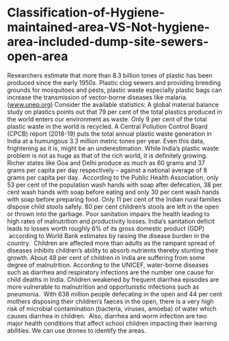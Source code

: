 # Classification-of-Hygiene-maintained-area-VS-Not-hygiene-area-included-dump-site-sewers-open-area
Researchers estimate that more than 8.3 billion tones of plastic has been produced since the early 1950s. 
Plastic clog sewers and providing breeding grounds for mosquitoes and pests, plastic waste especially plastic bags  can increase the transmission of vector-borne diseases like malaria. (www.unep.org)
Consider the available statistics: A global material balance study on plastics points out that 79 per cent of the total plastics produced in the world enters our environment as waste. Only 9 per cent of the total plastic waste in the world is recycled. A Central Pollution Control Board (CPCB) report (2018-19) puts the total annual plastic waste generation in India at a humungous 3.3 million metric tones per year. Even this data, frightening as it is, might be an underestimation. While India’s plastic waste problem is not as huge as that of the rich world, it is definitely growing. Richer states like Goa and Delhi produce as much as 60 grams and 37 grams per capita per day respectively – against a national average of 8 grams per capita per day. 
According to the Public Health Association, only 53 per cent of the population wash hands with soap after defecation, 38 per cent wash hands with soap before eating and only 30 per cent wash hands with soap before preparing food. Only 11 per cent of the Indian rural families dispose child stools safely. 80 per cent children’s stools are left in the open or thrown into the garbage.
Poor sanitation impairs the health leading to high rates of malnutrition and productivity losses. India’s sanitation deficit leads to losses worth roughly 6% of its gross domestic product (GDP)  according to World Bank estimates by raising the disease burden in the country.  Children are affected more than adults as the rampant spread of diseases inhibits children’s ability to absorb nutrients thereby stunting their growth. About 48 per cent of children in India are suffering from some degree of malnutrition. According to the UNICEF, water-borne diseases such as diarrhea and respiratory infections are the number one cause for child deaths in India. Children weakened by frequent diarrhea episodes are more vulnerable to malnutrition and opportunistic infections such as pneumonia.  With 638 million people defecating in the open and 44 per cent mothers disposing their children’s faeces in the open, there is a very high risk of microbial contamination (bacteria, viruses, amoeba) of water which causes diarrhea in children.  Also, diarrhea and worm infection are two major health conditions that affect school children impacting their learning abilities. We can use drones to identify the areas.
